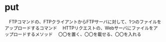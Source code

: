 # put
　FTPコマンドの、FTPクライアントからFTPサーバに対して、1つのファイルをアップロードするコマンド
　HTTPリクエストの、Webサーバにファイルをアップロードするメソッド
　〇〇を置く、〇〇を載せる、〇〇を入れる
